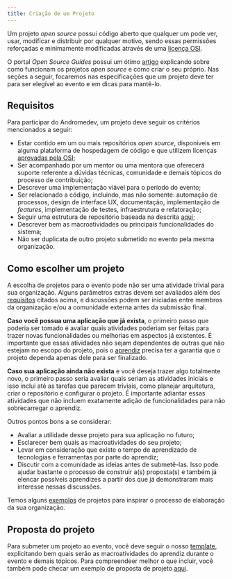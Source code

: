 ```yaml
---
title: Criação de um Projeto
---
```


Um projeto _open source_ possui código aberto que qualquer um pode ver, usar, modificar e distribuir por qualquer motivo, sendo essas permissões reforçadas e minimamente modificadas através de uma [licença OSI](https://opensource.org/licenses).

O portal _Open Source Guides_ possui um ótimo [artigo](https://opensource.guide/pt/starting-a-project/) explicando sobre como funcionam os projetos _open source_ e como criar o seu próprio. Nas seções a seguir, focaremos nas especificações que um projeto deve ter para ser elegível ao evento e em dicas para mantê-lo.

## Requisitos

Para participar do Andromedev, um projeto deve seguir os critérios mencionados a seguir:

- Estar contido em um ou mais repositórios _open source_, disponíveis em alguma plataforma de hospedagem de código e que utilizem licenças [aprovadas pela OSI](https://opensource.org/licenses);
- Ser acompanhado por um mentor ou uma mentora que oferecerá suporte referente a dúvidas técnicas, comunidade e demais tópicos do processo de contribuição;
- Descrever uma implementação viável para o período do evento;
- Ser relacionado a código, incluindo, mas não somente: automação de processos, design de interface UX, documentação, implementação de _features_, implementação de testes, infraestrutura e refatoração;
- Seguir uma estrutura de repositório baseada na descrita [aqui](repositorio);
- Descrever bem as macroatividades ou principais funcionalidades do sistema;
- Não ser duplicata de outro projeto submetido no evento pela mesma organização.

## Como escolher um projeto

A escolha de projetos para o evento pode não ser uma atividade trivial para sua organização. Alguns parâmetros extras devem ser avaliados além dos [requisitos](#requisitos) citados acima, e discussões podem ser iniciadas entre membros da organização e/ou a comunidade externa antes da submissão final.

**Caso você possua uma aplicação que já exista**, o primeiro passo que poderia ser tomado é avaliar quais atividades poderiam ser feitas para trazer novas funcionalidades ou melhorias em aspectos já existentes. É importante que essas atividades não sejam dependentes de outras que não estejam no escopo do projeto, pois o [aprendiz](/aprendiz) precisa ter a garantia que o projeto dependa apenas dele para ser finalizado.

**Caso sua aplicação ainda não exista** e você deseja trazer algo totalmente novo, o primeiro passo seria avaliar quais seriam as atividades iniciais e isso inclui até as tarefas que parecem triviais, como planejar arquitetura, criar o repositório e configurar o projeto. É importante adiantar essas atividades que não incluem exatamente adição de funcionalidades para não sobrecarregar o aprendiz.

Outros pontos bons a se considerar:

- Avaliar a utilidade desse projeto para sua aplicação no futuro;
- Esclarecer bem quais as macroatividades do seu projeto;
- Levar em consideração que existe o tempo de aprendizado de tecnologias e ferramentas por parte do aprendiz;
- Discutir com a comunidade as ideias antes de submetê-las. Isso pode ajudar bastante o processo de construir a(s) proposta(s) e também já elencar possíveis aprendizes a partir dos que já demonstraram mais interesse nessas discussões.

Temos alguns [exemplos](/exemplos) de projetos para inspirar o processo de elaboração da sua organização.

## Proposta do projeto

Para submeter um projeto ao evento, você deve seguir o nosso [template](proposta), explicitando bem quais serão as macroatividades do aprendiz durante o evento e demais tópicos. Para compreendeer melhor o que incluir, você também pode checar um exemplo de proposta de projeto [aqui](proposta-exemplo).
